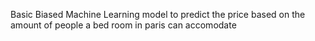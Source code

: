Basic Biased Machine Learning model to predict the price based on the amount
of people a bed room in paris can accomodate